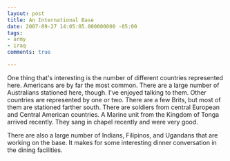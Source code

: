 ```yaml
---
layout: post
title: An International Base
date: 2007-09-27 14:05:05.000000000 -05:00
tags:
- army
- iraq 
comments: true

---
```

<p>One thing that's interesting is the number of different countries represented here. Americans are by far the most common. There are a large number of Australians stationed here, though. I've enjoyed talking to them. Other countries are represented by one or two. There are a few Brits, but most of them are stationed farther south. There are soldiers from central European and Central American countries. A Marine unit from the Kingdom of Tonga arrived recently. They sang in chapel recently and were very good.</p>
<p>There are also a large number of Indians, Filipinos, and Ugandans that are working on the base. It makes for some interesting dinner conversation in the dining facilities.</p>
